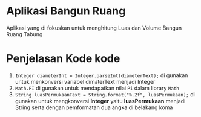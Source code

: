 # Aplikasi Bangun Ruang

  Aplikasi yang di fokuskan untuk menghitung Luas dan Volume Bangun Ruang Tabung

# Penjelasan Kode kode

1. `Integer diameterInt = Integer.parseInt(diameterText);` di gunakan untuk menkonversi variabel dimaterText menjadi Integer
2. `Math.PI` di gunakan untuk mendapatkan nilai `Pi` dalam library `Math`
3. `String luasPermukaanText = String.format("%.2f", luasPermukaan);` di gunakan untuk mengkonversi <b>Integer</b> yaitu <b>luasPermukaan</b> menjadi String serta dengan pemformatan dua angka di belakang koma

